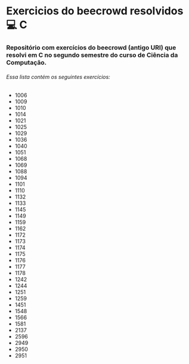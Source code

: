 # Exercicios do beecrowd resolvidos 💻 **C**
### Repositório com exercícios do beecrowd (antigo URI) que resolvi em C no segundo semestre do curso de Ciência da Computação.

###### Essa lista contém os seguintes exercícios:
- 1006
- 1009
- 1010
- 1014
- 1021
- 1025
- 1029
- 1036
- 1040
- 1051
- 1068
- 1069
- 1088
- 1094
- 1101
- 1110
- 1132
- 1133
- 1145
- 1149
- 1159
- 1162
- 1172
- 1173
- 1174
- 1175
- 1176
- 1177
- 1178
- 1242
- 1244
- 1251
- 1259
- 1451
- 1548
- 1566
- 1581
- 2137
- 2596
- 2949
- 2950
- 2951
